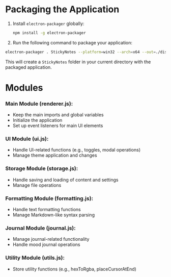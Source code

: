 # Packaging the Application

1. Install `electron-packager` globally:
   ```bash
   npm install -g electron-packager
   ```

2. Run the following command to package your application:

```bash
electron-packager . StickyNotes --platform=win32 --arch=x64 --out=./dist
```

This will create a `StickyNotes` folder in your current directory with the packaged application.

# Modules

### Main Module (renderer.js):

- Keep the main imports and global variables
- Initialize the application
- Set up event listeners for main UI elements

### UI Module (ui.js):

- Handle UI-related functions (e.g., toggles, modal operations)
- Manage theme application and changes

### Storage Module (storage.js):

- Handle saving and loading of content and settings
- Manage file operations

### Formatting Module (formatting.js):

- Handle text formatting functions
- Manage Markdown-like syntax parsing

### Journal Module (journal.js):

- Manage journal-related functionality
- Handle mood journal operations

### Utility Module (utils.js):

- Store utility functions (e.g., hexToRgba, placeCursorAtEnd)